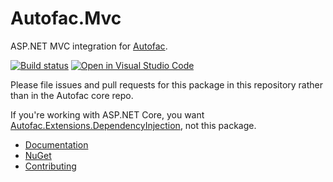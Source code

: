 # Autofac.Mvc
ASP.NET MVC integration for [Autofac](https://autofac.org).

[![Build status](https://ci.appveyor.com/api/projects/status/bw1p26wbae0jeye5?svg=true)](https://ci.appveyor.com/project/Autofac/autofac-mvc) [![Open in Visual Studio Code](https://open.vscode.dev/badges/open-in-vscode.svg)](https://open.vscode.dev/autofac/Autofac.Mvc)

Please file issues and pull requests for this package in this repository rather than in the Autofac core repo.

If you're working with ASP.NET Core, you want [Autofac.Extensions.DependencyInjection](https://www.nuget.org/packages/Autofac.Extensions.DependencyInjection), not this package.

- [Documentation](https://autofac.readthedocs.io/en/latest/integration/mvc.html)
- [NuGet](https://www.nuget.org/packages/Autofac.Mvc5)
- [Contributing](https://autofac.readthedocs.io/en/latest/contributors.html)
